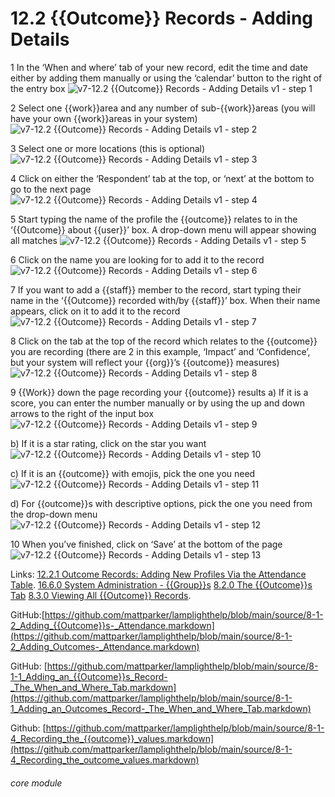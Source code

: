 # 12.2 {{Outcome}} Records - Adding Details

1 In the ‘When and where’ tab of your new record, edit the time and date either by adding them manually or using the ‘calendar’ button to the right of the entry box
![v7-12.2 {{Outcome}} Records - Adding Details v1 - step 1](v7-12.2_Outcome_Records_-_Adding_Details_v1_im_1.png)

2 Select one {{work}}area and any number of sub-{{work}}areas (you will have your own {{work}}areas in your system)
![v7-12.2 {{Outcome}} Records - Adding Details v1 - step 2](v7-12.2_Outcome_Records_-_Adding_Details_v1_im_2.png)

3  Select one or more locations (this is optional)
![v7-12.2 {{Outcome}} Records - Adding Details v1 - step 3](v7-12.2_Outcome_Records_-_Adding_Details_v1_im_3.png)

4 Click on either the ‘Respondent’ tab at the top, or ‘next’ at the bottom to go to the next page
![v7-12.2 {{Outcome}} Records - Adding Details v1 - step 4](v7-12.2_Outcome_Records_-_Adding_Details_v1_im_4.png)

5 Start typing the name of the profile the {{outcome}} relates to in the ‘{{Outcome}} about {{user}}’ box. A drop-down menu will appear showing all matches
![v7-12.2 {{Outcome}} Records - Adding Details v1 - step 5](v7-12.2_Outcome_Records_-_Adding_Details_v1_im_5.png)

6 Click on the name you are looking for to add it to the record
![v7-12.2 {{Outcome}} Records - Adding Details v1 - step 6](v7-12.2_Outcome_Records_-_Adding_Details_v1_im_6.png)

7 If you want to add a {{staff}} member to the record, start typing their name in the ‘{{Outcome}} recorded with/by {{staff}}’ box. When their name appears, click on it to add it to the record
![v7-12.2 {{Outcome}} Records - Adding Details v1 - step 7](v7-12.2_Outcome_Records_-_Adding_Details_v1_im_7.png)

8 Click on the tab at the top of the record which relates to the {{outcome}} you are recording (there are 2 in this example, ‘Impact’ and ‘Confidence’, but your system will reflect your {{org}}’s {{outcome}} measures)
![v7-12.2 {{Outcome}} Records - Adding Details v1 - step 8](v7-12.2_Outcome_Records_-_Adding_Details_v1_im_8.png)

9 {{Work}} down the page recording your {{outcome}} results
a) If it is a score, you can enter the number manually or by using the up and down arrows to the right of the input box
![v7-12.2 {{Outcome}} Records - Adding Details v1 - step 9](v7-12.2_Outcome_Records_-_Adding_Details_v1_im_9.png)

b) If it is a star rating, click on the star you want
![v7-12.2 {{Outcome}} Records - Adding Details v1 - step 10](v7-12.2_Outcome_Records_-_Adding_Details_v1_im_10.png)

c) If it is an {{outcome}} with emojis, pick the one you need
![v7-12.2 {{Outcome}} Records - Adding Details v1 - step 11](v7-12.2_Outcome_Records_-_Adding_Details_v1_im_11.png)

d) For {{outcome}}s with descriptive options, pick the one you need from the drop-down menu
![v7-12.2 {{Outcome}} Records - Adding Details v1 - step 12](v7-12.2_Outcome_Records_-_Adding_Details_v1_im_12.png)

10 When you’ve finished, click on ‘Save’ at the bottom of the page
![v7-12.2 {{Outcome}} Records - Adding Details v1 - step 13](v7-12.2_Outcome_Records_-_Adding_Details_v1_im_13.png)

Links:
[12.2.1 Outcome Records: Adding New Profiles Via the Attendance Table](/help/index/p/12.2.1).
[16.6.0 System Administration - {{Group}}s](https://lamplight.online/en/help/index/p/16.6.0)
[8.2.0 The {{Outcome}}s Tab](https://lamplight.online/en/help/index/p/8.2.0)
[8.3.0 Viewing All {{Outcome}} Records](https://lamplight.online/en/help/index/p/8.3.0).

GitHub:[https://github.com/mattparker/lamplighthelp/blob/main/source/8-1-2_Adding_{{Outcome}}s-_Attendance.markdown](https://github.com/mattparker/lamplighthelp/blob/main/source/8-1-2_Adding_Outcomes-_Attendance.markdown)

GitHub: [https://github.com/mattparker/lamplighthelp/blob/main/source/8-1-1_Adding_an_{{Outcome}}s_Record-_The_When_and_Where_Tab.markdown](https://github.com/mattparker/lamplighthelp/blob/main/source/8-1-1_Adding_an_Outcomes_Record-_The_When_and_Where_Tab.markdown)

Github: [https://github.com/mattparker/lamplighthelp/blob/main/source/8-1-4_Recording_the_{{outcome}}_values.markdown](https://github.com/mattparker/lamplighthelp/blob/main/source/8-1-4_Recording_the_outcome_values.markdown)


###### core module